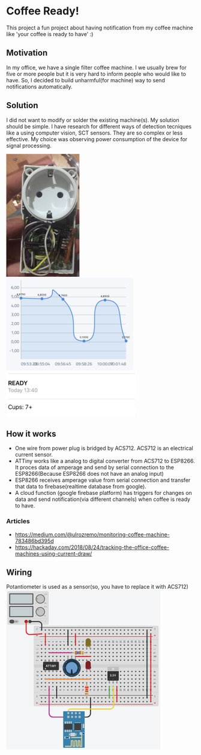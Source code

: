 # Coffee Ready!
This project  a fun project about having notification from my coffee machine like 'your coffee is ready to have' :)

## Motivation
In my office, we have a single filter coffee machine. I we usually brew for five or more people but it is very hard to inform people who would like to have. So, I decided to build unharmful(for machine) way to send notifications automatically.


## Solution
I did not want to modify or solder the existing machine(s). My solution should be simple. 
I have research for different ways of detection tecniques like a using computer vision, SCT sensors. They are so complex or less effective. My choice was observing power consumption of the device for signal processing.

![](https://raw.githubusercontent.com/omerfarukz/coffee-ready/master/images/Screen%20Shot%202018-06-29%20at%2014.23.54.png)
![](https://raw.githubusercontent.com/omerfarukz/coffee-ready/master/images/Screen%20Shot%202018-06-29%20at%2014.23.34.png)
![](https://raw.githubusercontent.com/omerfarukz/coffee-ready/master/images/Screen%20Shot%202018-06-29%20at%2014.23.12.png)

## How it works
- One wire from power plug is bridged by ACS712. ACS712 is an electrical current sensor.
- ATTiny works like a analog to digital converter from ACS712 to ESP8266. It proces data of amperage and send by serial connection to the ESP8266(Because ESP8266 does not have an analog input)
- ESP8266 receives amperage value from serial connection and transfer that data to firebase(realtime database from google).
- A cloud function (google firebase platform) has triggers for changes on data and send notification(via different channels) when coffee is ready to have.

### Articles
- https://medium.com/@ulrozremo/monitoring-coffee-machine-783486bd395d
- https://hackaday.com/2018/08/24/tracking-the-office-coffee-machines-using-current-draw/

## Wiring 
Potantiometer is used as a sensor(so, you have to replace it with ACS712)
![Potantiometer is used as a sensor](https://raw.githubusercontent.com/omerfarukz/coffee-ready/master/images/Screen%20Shot%202018-07-25%20at%2013.30.21.png)



